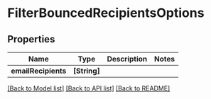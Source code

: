 # FilterBouncedRecipientsOptions

## Properties
Name | Type | Description | Notes
------------ | ------------- | ------------- | -------------
**emailRecipients** | **[String]** |  | 

[[Back to Model list]](../README#documentation-for-models) [[Back to API list]](../README#documentation-for-api-endpoints) [[Back to README]](../README)


